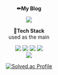 <div align='center'>
  

<p>
<p>
    <Strong>✏My Blog</Strong><br>
</p>
    <a href="https://mincheolsong.github.io/" target="_blank"><img src="https://img.shields.io/badge/DevBlog-535D6C?style=flat-square&logo=Blogger&logoColor=white"/></a>
</p>

<p>
    <Strong>🧩Tech Stack</Strong><br>
    used as the main
</p>

<p>
  <img src="https://img.shields.io/badge/react-61DAFB?style=for-the-badge&logo=react&logoColor=white">
  <img src="https://img.shields.io/badge/javascript-F7DF1E?style=for-the-badge&logo=javascript&logoColor=black">
  <img src="https://img.shields.io/badge/css-1572B6?style=for-the-badge&logo=css3&logoColor=white">
  <img src="https://img.shields.io/badge/html-E34F26?style=for-the-badge&logo=html5&logoColor=white"><br>
  <img src="https://img.shields.io/badge/Python-3776AB?style=for-the-badge&logo=Python&logoColor=white">
</p>

[![Solved.ac Profile](http://mazassumnida.wtf/api/v2/generate_badge?boj=thdalscjf05)](https://solved.ac/thdalscjf05/)

</div>

